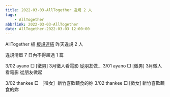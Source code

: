 ```yaml
---
title: 2022-03-03-AllTogether 違規 2 人
tags:
    - AllTogether
abbrlink: 2022-03-03-AllTogether
date: AllTogether-2022-03-03 12:00:00
---
```

AllTogether 板 [板規連結](https://www.ptt.cc/bbs/AllTogether/M.1643211430.A.5FB.html)
昨天違規 2 人
<!-- more -->

違規清單
7 日內不得超過 1 篇

3/02 ayano □ [徵男] 3月徵人看電影 從朋友做…
3/01 ayano □ [徵男] 3月徵人看電影 從朋友做起

3/02 thankee □ ［徵女］新竹喜歡蔬食的妳
3/02 thankee □ [徵女] 新竹喜歡蔬食的妳